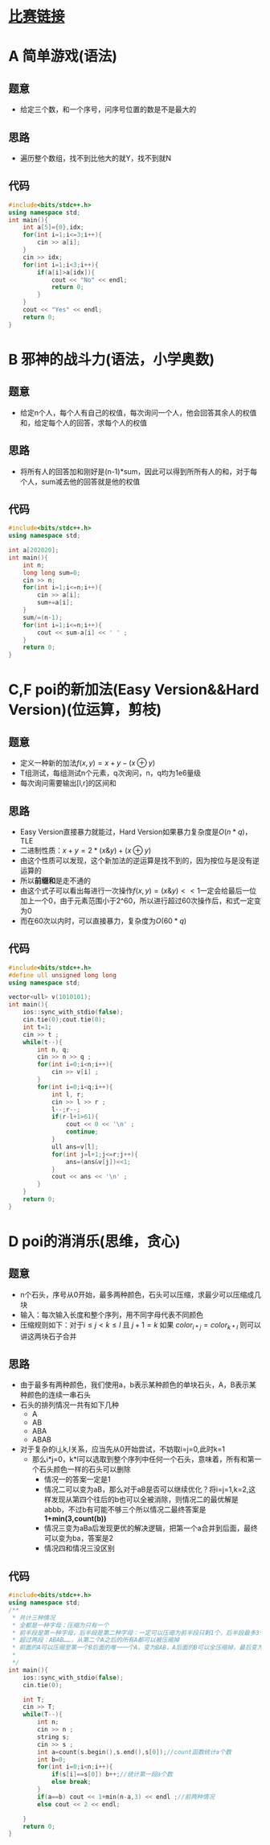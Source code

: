 # [比赛链接](https://ac.nowcoder.com/acm/contest/109080#question)
# A 简单游戏(语法)
## 题意
- 给定三个数，和一个序号，问序号位置的数是不是最大的
## 思路
- 遍历整个数组，找不到比他大的就Y，找不到就N
## 代码
```cpp
#include<bits/stdc++.h>
using namespace std;
int main(){
    int a[5]={0},idx;
    for(int i=1;i<=3;i++){
        cin >> a[i];
    }
    cin >> idx;
	for(int i=1;i<3;i++){
		if(a[i]>a[idx]){
			cout << "No" << endl;
			return 0;
		} 
	}
    cout << "Yes" << endl;
    return 0;
}
```
# B 邪神的战斗力(语法，小学奥数)
## 题意
- 给定n个人，每个人有自己的权值，每次询问一个人，他会回答其余人的权值和，给定每个人的回答，求每个人的权值
## 思路
- 将所有人的回答加和刚好是(n-1)\*sum，因此可以得到所所有人的和，对于每个人，sum减去他的回答就是他的权值
## 代码
```cpp
#include<bits/stdc++.h>
using namespace std;

int a[202020];
int main(){
    int n;
    long long sum=0;
    cin >> n;
    for(int i=1;i<=n;i++){
        cin >> a[i];
        sum+=a[i];
    }
    sum/=(n-1);
    for(int i=1;i<=n;i++){
        cout << sum-a[i] << ' ' ;
    }
    return 0;
}
```
# C,F poi的新加法(Easy Version&&Hard Version)(位运算，剪枝)
## 题意
- 定义一种新的加法$f(x,y)=x+y-(x \oplus y)$ 
- T组测试，每组测试n个元素，q次询问，n，q均为1e6量级
- 每次询问需要输出\[l,r]的区间和
## 思路
- Easy Version直接暴力就能过，Hard Version如果暴力复杂度是$O(n*q)$，TLE
- 二进制性质：$x+y=2*(x \& y)+(x \oplus y)$
- 由这个性质可以发现，这个新加法的逆运算是找不到的，因为按位与是没有逆运算的
- 所以**前缀和**是走不通的
- 由这个式子可以看出每进行一次操作$f(x,y)=(x \& y) << 1$一定会给最后一位加上一个0，由于元素范围小于2\^60，所以进行超过60次操作后，和式一定变为0
- 而在60次以内时，可以直接暴力，复杂度为$O(60*q)$
## 代码
```cpp
#include<bits/stdc++.h>
#define ull unsigned long long
using namespace std;

vector<ull> v(1010101);
int main(){
    ios::sync_with_stdio(false);
    cin.tie(0);cout.tie(0);
    int t=1;
    cin >> t ;
    while(t--){
        int n, q;
        cin >> n >> q ;
        for(int i=0;i<n;i++){
            cin >> v[i] ;
        }
        for(int i=0;i<q;i++){
            int l, r;
            cin >> l >> r ;
            l--;r--;
            if(r-l+1>61){
                cout << 0 << '\n' ;
                continue;
            }
            ull ans=v[l];
            for(int j=l+1;j<=r;j++){
                ans=(ans&v[j])<<1;
            }
            cout << ans << '\n' ;
        }
    }
    return 0;
}
```
# D poi的消消乐(思维，贪心)
## 题意
- n个石头，序号从0开始，最多两种颜色，石头可以压缩，求最少可以压缩成几块
- 输入：每次输入长度和整个序列，用不同字母代表不同颜色
- 压缩规则如下：对于$i \leq j < k \leq l$ 且 $j+1=k$ 如果 $color_{i*j}=color_{k*l}$ 则可以讲这两块石子合并
## 思路
- 由于最多有两种颜色，我们使用a，b表示某种颜色的单块石头，A，B表示某种颜色的连续一串石头
- 石头的排列情况一共有如下几种
	- A
	- AB
	- ABA
	- ABAB
- 对于复杂的i,j,k,l关系，应当先从0开始尝试，不妨取i=j=0,此时k=1
	- 那么i\*j=0，k\*l可以选取到整个序列中任何一个石头，意味着，所有和第一个石头颜色一样的石头可以删除
		- 情况一的答案一定是1
		- 情况二可以变为aB，那么对于aB是否可以继续优化？将i=j=1,k=2,这样发现从第四个往后的b也可以全被消除，则情况二的最优解是abbb，不过b有可能不够三个所以情况二最终答案是**1+min(3,count(b))**
		- 情况三变为aBa后发现更优的解决逻辑，把第一个a合并到后面，最终可以变为ba，答案是2
		- 情况四和情况三没区别
## 代码
```cpp
#include<bits/stdc++.h>
using namespace std;
/**
 * 共计三种情况
 * 全都是一种字母：压缩为只有一个
 * 前半段是第一种字母，后半段是第二种字母：一定可以压缩为前半段只剩1个，后半段最多3个
 * 超过两段：ABAB……，从第二个A之后的所有A都可以被压缩掉
 * 前面的A可以压缩至第一个B后面的唯一一个A，变为BAB，A后面的B可以全压缩掉，最后变为BA
 * 
 */
int main(){
    ios::sync_with_stdio(false);
    cin.tie(0);

    int T;
    cin >> T;
    while(T--){
        int n;
        cin >> n ;
        string s;
        cin >> s ;
        int a=count(s.begin(),s.end(),s[0]);//count函数统计a个数
        int b=0;
        for(int i=0;i<n;i++){
            if(s[i]==s[0]) b++;//统计第一段a个数
            else break;
        }
        if(a==b) cout << 1+min(n-a,3) << endl ;//前两种情况
        else cout << 2 << endl;

    }
    return 0;
}
```
